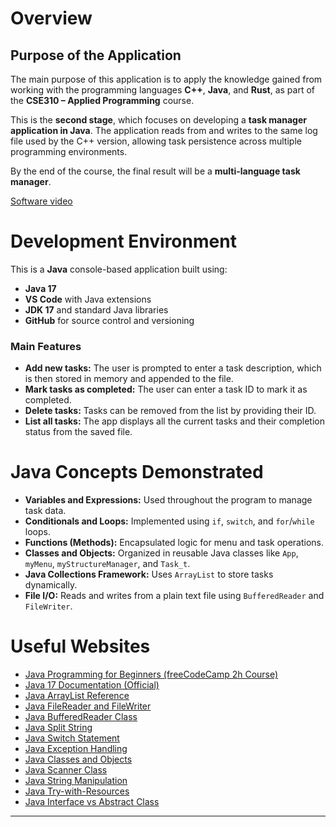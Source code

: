 # Overview

## Purpose of the Application

The main purpose of this application is to apply the knowledge gained from working with the programming languages **C++**, **Java**, and **Rust**, as part of the **CSE310 – Applied Programming** course.

This is the **second stage**, which focuses on developing a **task manager application in Java**. The application reads from and writes to the same log file used by the C++ version, allowing task persistence across multiple programming environments.

By the end of the course, the final result will be a **multi-language task manager**.

[Software video](https://youtu.be/F_EoF993hf0)

# Development Environment

This is a **Java** console-based application built using:

- **Java 17**
- **VS Code** with Java extensions
- **JDK 17** and standard Java libraries
- **GitHub** for source control and versioning

### Main Features

- **Add new tasks:** The user is prompted to enter a task description, which is then stored in memory and appended to the file.
- **Mark tasks as completed:** The user can enter a task ID to mark it as completed.
- **Delete tasks:** Tasks can be removed from the list by providing their ID.
- **List all tasks:** The app displays all the current tasks and their completion status from the saved file.

# Java Concepts Demonstrated

- **Variables and Expressions:** Used throughout the program to manage task data.
- **Conditionals and Loops:** Implemented using `if`, `switch`, and `for`/`while` loops.
- **Functions (Methods):** Encapsulated logic for menu and task operations.
- **Classes and Objects:** Organized in reusable Java classes like `App`, `myMenu`, `myStructureManager`, and `Task_t`.
- **Java Collections Framework:** Uses `ArrayList` to store tasks dynamically.
- **File I/O:** Reads and writes from a plain text file using `BufferedReader` and `FileWriter`.

# Useful Websites

- [Java Programming for Beginners (freeCodeCamp 2h Course)](https://www.youtube.com/watch?v=grEKMHGYyns)
- [Java 17 Documentation (Official)](https://docs.oracle.com/en/java/javase/17/docs/api/index.html)
- [Java ArrayList Reference](https://www.w3schools.com/java/java_arraylist.asp)
- [Java FileReader and FileWriter](https://www.w3schools.com/java/java_files_read.asp)
- [Java BufferedReader Class](https://docs.oracle.com/en/java/javase/17/docs/api/java.base/java/io/BufferedReader.html)
- [Java Split String](https://www.baeldung.com/java-string-split)
- [Java Switch Statement](https://www.w3schools.com/java/java_switch.asp)
- [Java Exception Handling](https://www.geeksforgeeks.org/exceptions-in-java/)
- [Java Classes and Objects](https://www.w3schools.com/java/java_classes.asp)
- [Java Scanner Class](https://docs.oracle.com/en/java/javase/17/docs/api/java.base/java/util/Scanner.html)
- [Java String Manipulation](https://www.baeldung.com/java-string-remove-whitespace)
- [Java Try-with-Resources](https://docs.oracle.com/javase/tutorial/essential/exceptions/tryResourceClose.html)
- [Java Interface vs Abstract Class](https://www.baeldung.com/java-abstract-class-vs-interface)

---

